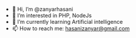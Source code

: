 - 👋 Hi, I’m @zanyarhasani
- 👀 I’m interested in PHP, NodeJs
- 🌱 I’m currently learning Artificial intelligence
- 📫 How to reach me: hasanizanyar@gmail.com

<!---
zanyarhasani/zanyarhasani is a ✨ special ✨ repository because its `README.md` (this file) appears on your GitHub profile.
You can click the Preview link to take a look at your changes.
--->
